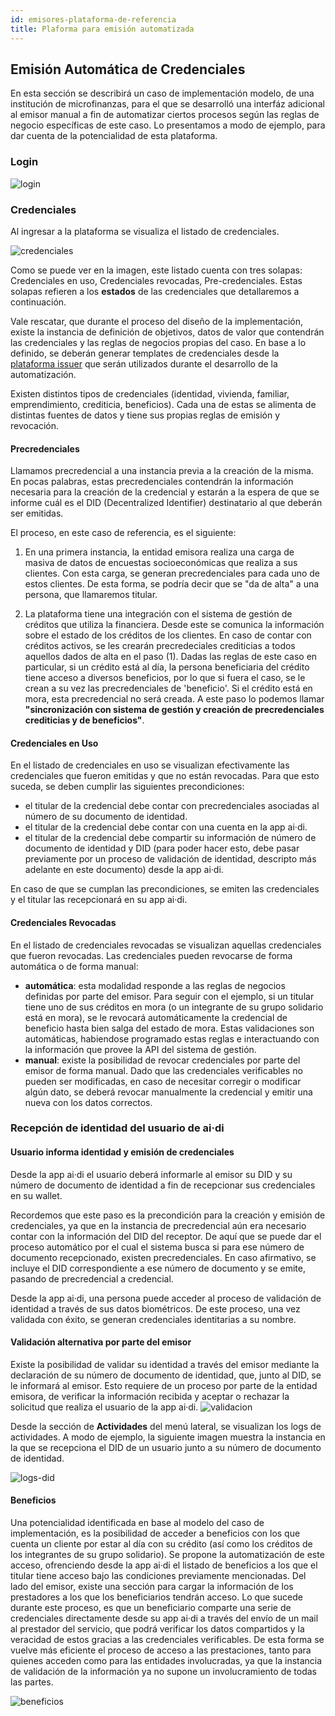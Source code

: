 ```yaml
---
id: emisores-plataforma-de-referencia
title: Plaforma para emisión automatizada
---
```

## Emisión Automática de Credenciales
En esta sección se describirá un caso de implementación modelo, de una institución de microfinanzas, para el que se desarrolló una interfáz adicional al emisor manual a fin de automatizar ciertos procesos según las reglas de negocio específicas de este caso.
Lo presentamos a modo de ejemplo, para dar cuenta de la potencialidad de esta plataforma.

### Login
![login](../images/emisor-auto-login.png)

### Credenciales
Al ingresar a la plataforma se visualiza el listado de credenciales.

![credenciales](../images/emisor-auto-credenciales.png)

Como se puede ver en la imagen, este listado cuenta con tres solapas: Credenciales en uso, Credenciales revocadas, Pre-credenciales. Estas solapas refieren a los **estados** de las credenciales que detallaremos a continuación.

Vale rescatar, que durante el proceso del diseño de la implementación, existe la instancia de definición de objetivos, datos de valor que contendrán las credenciales y las reglas de negocios propias del caso. En base a lo definido, se deberán generar templates de credenciales desde la [plataforma issuer](./emisores-plataforma) que serán utilizados durante el desarrollo de la automatización.

Existen distintos tipos de credenciales (identidad, vivienda, familiar, emprendimiento, crediticia, beneficios). Cada una de estas se alimenta de distintas fuentes de datos y tiene sus propias reglas de emisión y revocación.

#### Precredenciales
Llamamos precredencial a una instancia previa a la creación de la misma. En pocas palabras, estas precredenciales contendrán la información necesaria para la creación de la credencial y estarán a la espera de que se informe cuál es el DID (Decentralized Identifier) destinatario al que deberán ser emitidas.

El proceso, en este caso de referencia, es el siguiente:
1. En una primera instancia, la entidad emisora realiza una carga de masiva de datos de encuestas socioeconómicas que realiza a sus clientes. Con esta carga, se generan precredenciales para cada uno de estos clientes.
De esta forma, se podría decir que se "da de alta" a una persona, que llamaremos titular.

2. La plataforma tiene una integración con el sistema de gestión de créditos que utiliza la financiera. Desde este se comunica la información sobre el estado de los créditos de los clientes. En caso de contar con créditos activos, se les crearán precredeciales crediticias a todos aquellos dados de alta en el paso (1). Dadas las reglas de este caso en particular, si un crédito está al día, la persona beneficiaria del crédito tiene acceso a diversos beneficios, por lo que si fuera el caso, se le crean a su vez las precredenciales de 'beneficio'. Si el crédito está en mora, esta precredencial no será creada.
A este paso lo podemos llamar **"sincronización con sistema de gestión y creación de precredenciales crediticias y de beneficios"**.

#### Credenciales en Uso
En el listado de credenciales en uso se visualizan efectivamente las credenciales que fueron emitidas y que no están revocadas.
Para que esto suceda, se deben cumplir las siguientes precondiciones:
* el titular de la credencial debe contar con precredenciales asociadas al número de su documento de identidad.
* el titular de la credencial debe contar con una cuenta en la app ai·di. 
* el titular de la credencial debe compartir su información de número de documento de identidad y DID (para poder hacer esto, debe pasar previamente por un proceso de validación de identidad, descripto más adelante en este documento) desde la app ai·di.
<!-- agregar link al título de validación de identidad -->

En caso de que se cumplan las precondiciones, se emiten las credenciales y el titular las recepcionará en su app ai·di.

#### Credenciales Revocadas
En el listado de credenciales revocadas se visualizan aquellas credenciales que fueron revocadas.
Las credenciales pueden revocarse de forma automática o de forma manual:
* **automática**: esta modalidad responde a las reglas de negocios definidas por parte del emisor. Para seguir con el ejemplo, si un titular tiene uno de sus créditos en mora (o un integrante de su grupo solidario <!--[1] buscar cómo agregar referencia y describir concepto -->  está en mora), se le revocará automáticamente la credencial de beneficio hasta bien salga del estado de mora. Estas validaciones son automáticas, habiendose programado estas reglas e interactuando con la información que provee la API del sistema de gestión.
* **manual**: existe la posibilidad de revocar credenciales por parte del emisor de forma manual. Dado que las credenciales verificables no pueden ser modificadas, en caso de necesitar corregir o modificar algún dato, se deberá revocar manualmente la credencial y emitir una nueva con los datos correctos.


### Recepción de identidad del usuario de ai·di
#### Usuario informa identidad y emisión de credenciales
Desde la app ai·di el usuario deberá informarle al emisor su DID y su número de documento de identidad a fin de recepcionar sus credenciales en su wallet.

Recordemos que este paso es la precondición para la creación y emisión de credenciales, ya que en la instancia de precredencial aún era necesario contar con la información del DID del receptor. De aquí que se puede dar el proceso automático por el cual el sistema busca si para ese número de documento recepcionado, existen precredenciales. En caso afirmativo, se incluye el DID correspondiente a ese número de documento y se emite, pasando de precredencial a credencial.

Desde la app ai·di, una persona puede acceder al proceso de validación de identidad a través de sus datos biométricos. De este proceso, una vez validada con éxito, se generan credenciales identitarias a su nombre.

#### Validación alternativa por parte del emisor
Existe la posibilidad de validar su identidad a través del emisor mediante la declaración de su número de documento de identidad, que, junto al DID, se le informará al emisor. Esto requiere de un proceso por parte de la entidad emisora, de verificar la información recibida y aceptar o rechazar la solicitud que realiza el usuario de la app ai·di.
![validacion](../images/emisor-auto-validacion-alternativa.png)

Desde la sección de **Actividades** del menú lateral, se visualizan los logs de actividades. A modo de ejemplo, la siguiente imagen muestra la instancia en la que se recepciona el DID de un usuario junto a su número de documento de identidad.

![logs-did](../images/emisor-auto-listado-actividades-dni-did.png)

#### Beneficios
Una potencialidad identificada en base al modelo del caso de implementación, es la posibilidad de acceder a beneficios con los que cuenta un cliente por estar al día con su crédito (así como los créditos de los integrantes de su grupo solidario).
Se propone la automatización de este acceso, ofrenciendo desde la app ai·di el listado de beneficios a los que el titular tiene acceso bajo las condiciones previamente mencionadas.
Del lado del emisor, existe una sección para cargar la información de los prestadores a los que los beneficiarios tendrán acceso.
Lo que sucede durante este proceso, es que un beneficiario comparte una serie de credenciales directamente desde su app ai·di a través del envío de un mail al prestador del servicio, que podrá verificar los datos compartidos y la veracidad de estos gracias a las credenciales verificables. De esta forma se vuelve más eficiente el proceso de acceso a las prestaciones, tanto para quienes acceden como para las entidades involucradas, ya que la instancia de validación de la información ya no supone un involucramiento de todas las partes.
<!-- por favor reformular -->

![beneficios](../images/emisor-auto-beneficios.png)


